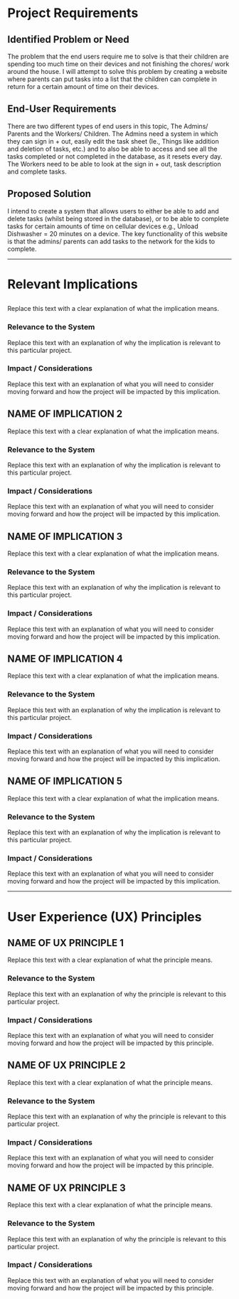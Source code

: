 # Project Requirements

## Identified Problem or Need

The problem that the end users require me to solve is that their children are spending too much time on their devices and not finishing the chores/ work around the house. I will attempt to solve this problem by creating a website where parents can put tasks into a list that the children can complete in return for a certain amount of time on their devices. 



## End-User Requirements

There are two different types of end users in this topic, The Admins/ Parents and the Workers/ Children. The Admins need a system in which they can sign in + out, easily edit the task sheet (Ie., Things like addition and deletion of tasks, etc.) and to also be able to access and see all the tasks completed or not completed in the database, as it resets every day. The Workers need to be able to look at the sign in + out, task description and complete tasks. 

## Proposed Solution

I intend to create a system that allows users to either be able to add and delete tasks (whilst being stored in the database), or to be able to complete tasks for certain amounts of time on cellular devices e.g., Unload Dishwasher = 20 minutes on a device. The key functionality of this website is that the admins/ parents can add tasks to the network for the kids to complete. 


---

# Relevant Implications

## 

Replace this text with a clear explanation of what the implication means.

### Relevance to the System

Replace this text with an explanation of why the implication is relevant to this particular project.

### Impact / Considerations

Replace this text with an explanation of what you will need to consider moving forward and how the project will be impacted by this implication.



## NAME OF IMPLICATION 2

Replace this text with a clear explanation of what the implication means.

### Relevance to the System

Replace this text with an explanation of why the implication is relevant to this particular project.

### Impact / Considerations

Replace this text with an explanation of what you will need to consider moving forward and how the project will be impacted by this implication.



## NAME OF IMPLICATION 3

Replace this text with a clear explanation of what the implication means.

### Relevance to the System

Replace this text with an explanation of why the implication is relevant to this particular project.

### Impact / Considerations

Replace this text with an explanation of what you will need to consider moving forward and how the project will be impacted by this implication.



## NAME OF IMPLICATION 4

Replace this text with a clear explanation of what the implication means.

### Relevance to the System

Replace this text with an explanation of why the implication is relevant to this particular project.

### Impact / Considerations

Replace this text with an explanation of what you will need to consider moving forward and how the project will be impacted by this implication.



## NAME OF IMPLICATION 5

Replace this text with a clear explanation of what the implication means.

### Relevance to the System

Replace this text with an explanation of why the implication is relevant to this particular project.

### Impact / Considerations

Replace this text with an explanation of what you will need to consider moving forward and how the project will be impacted by this implication.


---

# User Experience (UX) Principles

## NAME OF UX PRINCIPLE 1

Replace this text with a clear explanation of what the principle means.

### Relevance to the System

Replace this text with an explanation of why the principle is relevant to this particular project.

### Impact / Considerations

Replace this text with an explanation of what you will need to consider moving forward and how the project will be impacted by this principle.


## NAME OF UX PRINCIPLE 2

Replace this text with a clear explanation of what the principle means.

### Relevance to the System

Replace this text with an explanation of why the principle is relevant to this particular project.

### Impact / Considerations

Replace this text with an explanation of what you will need to consider moving forward and how the project will be impacted by this principle.


## NAME OF UX PRINCIPLE 3

Replace this text with a clear explanation of what the principle means.

### Relevance to the System

Replace this text with an explanation of why the principle is relevant to this particular project.

### Impact / Considerations

Replace this text with an explanation of what you will need to consider moving forward and how the project will be impacted by this principle.

